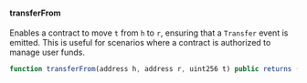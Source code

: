 #### transferFrom

Enables a contract to move `t` from `h` to `r`, ensuring that a `Transfer` event is emitted. This is useful for scenarios where a contract is authorized to manage user funds.


``` js
function transferFrom(address h, address r, uint256 t) public returns (bool success)
```
